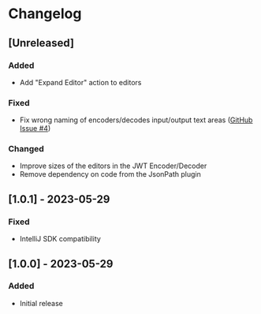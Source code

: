 # Changelog

## [Unreleased]
### Added

- Add "Expand Editor" action to editors

### Fixed

- Fix wrong naming of encoders/decodes input/output text areas ([GitHub Issue #4](https://github.com/marcelkliemannel/intellij-developer-tools-plugin/issues/4))

### Changed

- Improve sizes of the editors in the JWT Encoder/Decoder
- Remove dependency on code from the JsonPath plugin

## [1.0.1] - 2023-05-29

### Fixed
- IntelliJ SDK compatibility

## [1.0.0] - 2023-05-29

### Added
- Initial release
